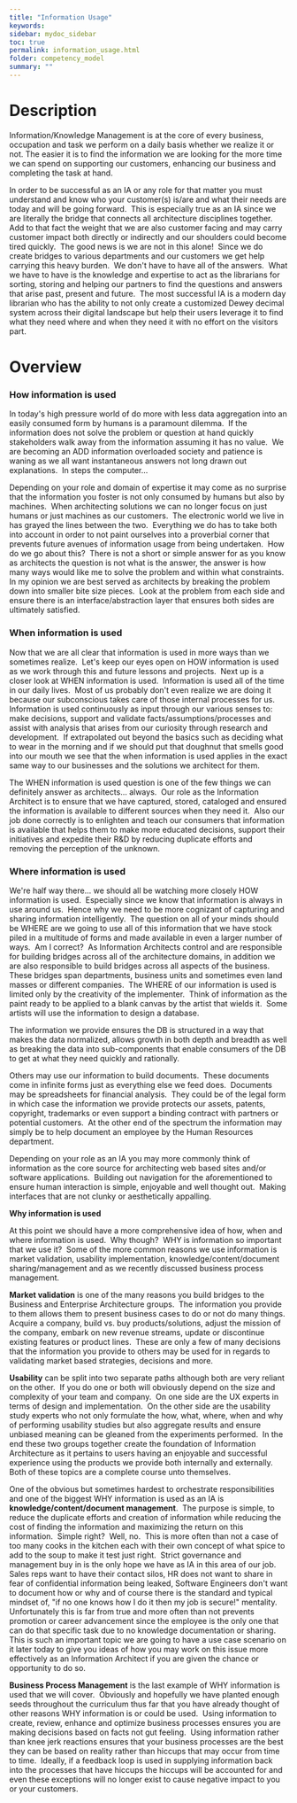 ```yaml
---
title: "Information Usage"
keywords: 
sidebar: mydoc_sidebar
toc: true
permalink: information_usage.html
folder: competency_model
summary: ""
---
```


Description 
===========

Information/Knowledge Management is at the core of every business, occupation and task we perform on a daily basis whether we realize it or not. The easier it is to find the information we are looking for the more time we can spend on supporting our customers, enhancing our business and completing the task at hand.

In order to be successful as an IA or any role for that matter you must understand and know who your customer(s) is/are and what their needs are today and will be going forward.  This is especially true as an IA since we are literally the bridge that connects all architecture disciplines together.  Add to that fact the weight that we are also customer facing and may carry customer impact both directly or indirectly and our shoulders could become tired quickly.  The good news is we are not in this alone!  Since we do create bridges to various departments and our customers we get help carrying this heavy burden.  We don't have to have all of the answers.  What we have to have is the knowledge and expertise to act as the librarians for sorting, storing and helping our partners to find the questions and answers that arise past, present and future.  The most successful IA is a modern day librarian who has the ability to not only create a customized Dewey decimal system across their digital landscape but help their users leverage it to find what they need where and when they need it with no effort on the visitors part.

Overview
========

### **How information is used**

In today's high pressure world of do more with less data aggregation into an easily consumed form by humans is a paramount dilemma.  If the information does not solve the problem or question at hand quickly stakeholders walk away from the information assuming it has no value.  We are becoming an ADD information overloaded society and patience is waning as we all want instantaneous answers not long drawn out explanations.  In steps the computer...

Depending on your role and domain of expertise it may come as no surprise that the information you foster is not only consumed by humans but also by machines.  When architecting solutions we can no longer focus on just humans or just machines as our customers.  The electronic world we live in has grayed the lines between the two.  Everything we do has to take both into account in order to not paint ourselves into a proverbial corner that prevents future avenues of information usage from being undertaken.  How do we go about this?  There is not a short or simple answer for as you know as architects the question is not what is the answer, the answer is how many ways would like me to solve the problem and within what constraints.  In my opinion we are best served as architects by breaking the problem down into smaller bite size pieces.  Look at the problem from each side and ensure there is an interface/abstraction layer that ensures both sides are ultimately satisfied.

### **When information is used**

Now that we are all clear that information is used in more ways than we sometimes realize.  Let's keep our eyes open on HOW information is used as we work through this and future lessons and projects.  Next up is a closer look at WHEN information is used.  Information is used all of the time in our daily lives.  Most of us probably don't even realize we are doing it because our subconscious takes care of those internal processes for us.  Information is used continuously as input through our various senses to:  make decisions, support and validate facts/assumptions/processes and assist with analysis that arises from our curiosity through research and development.  If extrapolated out beyond the basics such as deciding what to wear in the morning and if we should put that doughnut that smells good into our mouth we see that the when information is used applies in the exact same way to our businesses and the solutions we architect for them.

The WHEN information is used question is one of the few things we can definitely answer as architects... always.  Our role as the Information Architect is to ensure that we have captured, stored, cataloged and ensured the information is available to different sources when they need it.  Also our job done correctly is to enlighten and teach our consumers that information is available that helps them to make more educated decisions, support their initiatives and expedite their R&D by reducing duplicate efforts and removing the perception of the unknown.

### **Where information is used**

We're half way there... we should all be watching more closely HOW information is used.  Especially since we know that information is always in use around us.  Hence why we need to be more cognizant of capturing and sharing information intelligently.  The question on all of your minds should be WHERE are we going to use all of this information that we have stock piled in a multitude of forms and made available in even a larger number of ways.  Am I correct?  As Information Architects control and are responsible for building bridges across all of the architecture domains, in addition we are also responsible to build bridges across all aspects of the business.  These bridges span departments, business units and sometimes even land masses or different companies.  The WHERE of our information is used is limited only by the creativity of the implementer.  Think of information as the paint ready to be applied to a blank canvas by the artist that wields it.  Some artists will use the information to design a database.

The information we provide ensures the DB is structured in a way that makes the data normalized, allows growth in both depth and breadth as well as breaking the data into sub-components that enable consumers of the DB to get at what they need quickly and rationally.

Others may use our information to build documents.  These documents come in infinite forms just as everything else we feed does.  Documents may be spreadsheets for financial analysis.  They could be of the legal form in which case the information we provide protects our assets, patents, copyright, trademarks or even support a binding contract with partners or potential customers.  At the other end of the spectrum the information may simply be to help document an employee by the Human Resources department.

Depending on your role as an IA you may more commonly think of information as the core source for architecting web based sites and/or software applications.  Building out navigation for the aforementioned to ensure human interaction is simple, enjoyable and well thought out.  Making interfaces that are not clunky or aesthetically appalling.

**Why information is used**

At this point we should have a more comprehensive idea of how, when and where information is used.  Why though?  WHY is information so important that we use it?  Some of the more common reasons we use information is market validation, usability implementation, knowledge/content/document sharing/management and as we recently discussed business process management.

**Market validation** is one of the many reasons you build bridges to the Business and Enterprise Architecture groups.  The information you provide to them allows them to present business cases to do or not do many things.  Acquire a company, build vs. buy products/solutions, adjust the mission of the company, embark on new revenue streams, update or discontinue existing features or product lines.  These are only a few of many decisions that the information you provide to others may be used for in regards to validating market based strategies, decisions and more.

**Usability** can be split into two separate paths although both are very reliant on the other.  If you do one or both will obviously depend on the size and complexity of your team and company.  On one side are the UX experts in terms of design and implementation.  On the other side are the usability study experts who not only formulate the how, what, where, when and why of performing usability studies but also aggregate results and ensure unbiased meaning can be gleaned from the experiments performed.  In the end these two groups together create the foundation of Information Architecture as it pertains to users having an enjoyable and successful experience using the products we provide both internally and externally.  Both of these topics are a complete course unto themselves.

One of the obvious but sometimes hardest to orchestrate responsibilities and one of the biggest WHY information is used as an IA is **knowledge/content/document management**.  The purpose is simple, to reduce the duplicate efforts and creation of information while reducing the cost of finding the information and maximizing the return on this information.  Simple right?  Well, no.  This is more often than not a case of too many cooks in the kitchen each with their own concept of what spice to add to the soup to make it test just right.  Strict governance and management buy in is the only hope we have as IA in this area of our job.  Sales reps want to have their contact silos, HR does not want to share in fear of confidential information being leaked, Software Engineers don't want to document how or why and of course there is the standard and typical mindset of, "if no one knows how I do it then my job is secure!" mentality.  Unfortunately this is far from true and more often than not prevents promotion or career advancement since the employee is the only one that can do that specific task due to no knowledge documentation or sharing.  This is such an important topic we are going to have a use case scenario on it later today to give you ideas of how you may work on this issue more effectively as an Information Architect if you are given the chance or opportunity to do so.

**Business Process Management** is the last example of WHY information is used that we will cover.  Obviously and hopefully we have planted enough seeds throughout the curriculum thus far that you have already thought of other reasons WHY information is or could be used.  Using information to create, review, enhance and optimize business processes ensures you are making decisions based on facts not gut feeling.  Using information rather than knee jerk reactions ensures that your business processes are the best they can be based on reality rather than hiccups that may occur from time to time.  Ideally, if a feedback loop is used in supplying information back into the processes that have hiccups the hiccups will be accounted for and even these exceptions will no longer exist to cause negative impact to you or your customers.

